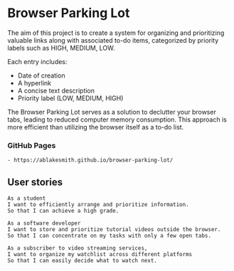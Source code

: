 # Browser Parking Lot

The aim of this project is to create a system for organizing and prioritizing valuable links along with associated to-do items, categorized by priority labels such as HIGH, MEDIUM, LOW.

Each entry includes:

- Date of creation
- A hyperlink
- A concise text description
- Priority label (LOW, MEDIUM, HIGH)

The Browser Parking Lot serves as a solution to declutter your browser tabs, leading to reduced computer memory consumption. This approach is more efficient than utilizing the browser itself as a to-do list.

### GitHub Pages
    - https://ablakesmith.github.io/browser-parking-lot/

## User stories

```
As a student
I want to efficiently arrange and prioritize information.
So that I can achieve a high grade.

As a software developer
I want to store and prioritize tutorial videos outside the browser.
So that I can concentrate on my tasks with only a few open tabs.
 
As a subscriber to video streaming services,
I want to organize my watchlist across different platforms
So that I can easily decide what to watch next.
```
